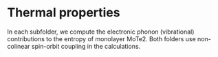 # Thermal properties

In each subfolder, we compute the electronic phonon (vibrational)
contributions to the entropy of monolayer MoTe2.  Both folders use
non-colinear spin-orbit coupling in the calculations.
